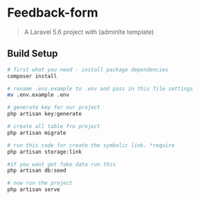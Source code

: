 # Feedback-form

> A Laravel 5.6 project with (adminlte template)

## Build Setup

``` bash
# first what you need - install package dependencies
composer install

# rename .env.example to .env and pass in this file settings
mv .env.example .env

# generate key for our project
php artisan key:generate

# create all table fro project
php artisan migrate

# run this code for create the symbolic link. *require
php artisan storage:link

#if you want get fake data run this
php artisan db:seed

# now run the project 
php artisan serve
```
